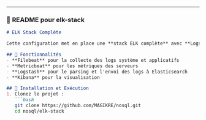 

---

### 📝 **README pour elk-stack**
```markdown
# ELK Stack Complète

Cette configuration met en place une **stack ELK complète** avec **Logstash, Filebeat, et Metricbeat** pour une collecte avancée des logs et métriques.

## 📌 Fonctionnalités
- **Filebeat** pour la collecte des logs système et applicatifs
- **Metricbeat** pour les métriques des serveurs
- **Logstash** pour le parsing et l'envoi des logs à Elasticsearch
- **Kibana** pour la visualisation

## 🚀 Installation et Exécution
1. Clonez le projet :
   ```bash
   git clone https://github.com/MAGIKRE/nosql.git
   cd nosql/elk-stack
